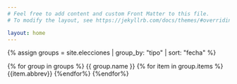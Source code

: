```yaml
---
# Feel free to add content and custom Front Matter to this file.
# To modify the layout, see https://jekyllrb.com/docs/themes/#overriding-theme-defaults

layout: home
---
```


{% assign groups = site.elecciones | group_by: "tipo" | sort: "fecha" %}

{% for group in groups %}
    {{ group.name }}
    {% for item in group.items %}
        {{item.abbrev}}
    {%endfor%}
{%endfor%}
